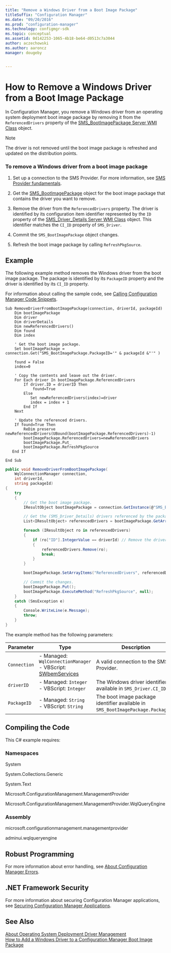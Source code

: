 ```yaml
---
title: "Remove a Windows Driver from a Boot Image Package"
titleSuffix: "Configuration Manager"
ms.date: "09/20/2016"
ms.prod: "configuration-manager"
ms.technology: configmgr-sdk
ms.topic: conceptual
ms.assetid: 0d142253-1065-4b18-be64-d0513c7a3044
author: aczechowski
ms.author: aaroncz
manager: dougeby


---
```

# How to Remove a Windows Driver from a Boot Image Package
In Configuration Manager, you remove a Windows driver from an operating system deployment boot image package by removing it from the `ReferencedDrivers` property of the [SMS_BootImagePackage Server WMI Class](../../develop/reference/osd/sms_bootimagepackage-server-wmi-class.md) object.  

> [!NOTE]
>  The driver is not removed until the boot image package is refreshed and updated on the distribution points.  

### To remove a Windows driver from a boot image package  

1.  Set up a connection to the SMS Provider. For more information, see [SMS Provider fundamentals](../core/understand/sms-provider-fundamentals.md).  

2.  Get the [SMS_BootImagePackage](../../develop/reference/osd/sms_bootimagepackage-server-wmi-class.md) object for the boot image package that contains the driver you want to remove.  

3.  Remove the driver from the `ReferencedDrivers` property. The driver is identified by its configuration item identifier represented by the `ID` property of the [SMS_Driver_Details Server WMI Class](../../develop/reference/osd/sms_driver_details-server-wmi-class.md) object. This identifier matches the `CI_ID` property of `SMS_Driver`.  

4.  Commit the `SMS_BootImagePackage` object changes.  

5.  Refresh the boot image package by calling `RefreshPkgSource`.  

## Example  
 The following example method removes the Windows driver from the boot image package. The package is identified by its `PackageID` property and the driver is identified by its `CI_ID` property.  

 For information about calling the sample code, see [Calling Configuration Manager Code Snippets](../../develop/core/understand/calling-code-snippets.md).  

```vbs  
Sub RemoveDriverFromBootImagePackage(connection, driverId, packageId)  
    Dim bootImagePackage  
    Dim driver   
    Dim driverDetails  
    Dim newReferencedDrivers()  
    Dim found  
    Dim index  

    ' Get the boot image package.  
    Set bootImagePackage = connection.Get("SMS_BootImagePackage.PackageID='" & packageId &"'" )  

    found = False  
    index=0  

    ' Copy the contents and leave out the driver.  
    For Each driver In bootImagePackage.ReferencedDrivers  
        If driver.ID = driverID Then  
            found=True  
        Else  
           Set newReferencedDrivers(index)=driver  
           index = index + 1   
        End If  
    Next  

    ' Update the referenced drivers.  
    If found=True Then    
        ReDim preserve newReferencedDrivers(UBound(bootImagePackage.ReferencedDrivers)-1)  
        bootImagePackage.ReferencedDrivers=newReferencedDrivers  
        bootImagePackage.Put_  
        bootImagePackage.RefreshPkgSource  
   End If           

End Sub  
```  

```c#  
public void RemoveDriverFromBootImagePackage(  
    WqlConnectionManager connection,  
    int driverId,  
    string packageId)  
{  
    try  
    {  
        // Get the boot image package.  
        IResultObject bootImagePackage = connection.GetInstance(@"SMS_BootImagePackage.packageId='" + packageId + "'");  

        // Get the (SMS_Driver_Details) drivers referenced by the package.  
        List<IResultObject> referencedDrivers = bootImagePackage.GetArrayItems("ReferencedDrivers");  

        foreach (IResultObject ro in referencedDrivers)  
        {  
            if (ro["ID"].IntegerValue == driverId) // Remove the driver that matches driverId.  
            {  
                referencedDrivers.Remove(ro);  
                break;  
            }  
        }  

        bootImagePackage.SetArrayItems("ReferencedDrivers", referencedDrivers);  

        // Commit the changes.  
        bootImagePackage.Put();  
        bootImagePackage.ExecuteMethod("RefreshPkgSource", null);  
    }  
    catch (SmsException e)  
    {  
        Console.WriteLine(e.Message);  
        throw;  
    }  
}  
```  

 The example method has the following parameters:  

|Parameter|Type|Description|  
|---------------|----------|-----------------|  
|`Connection`|-   Managed: `WqlConnectionManager`<br />-   VBScript: [SWbemServices](https://msdn.microsoft.com/library/aa393854.aspx)|A valid connection to the SMS Provider.|  
|`driverID`|-   Managed: `Integer`<br />-   VBScript: `Integer`|The Windows driver identifier available in `SMS_Driver.CI_ID`.|  
|`PackageID`|-   Managed: `String`<br />-   VBScript: `String`|The boot image package identifier available in `SMS_BootImagePackage.PackageID`.|  

## Compiling the Code  
 This C# example requires:  

### Namespaces  
 System  

 System.Collections.Generic  

 System.Text  

 Microsoft.ConfigurationManagement.ManagementProvider  

 Microsoft.ConfigurationManagement.ManagementProvider.WqlQueryEngine  

### Assembly  
 microsoft.configurationmanagement.managementprovider  

 adminui.wqlqueryengine  

## Robust Programming  
 For more information about error handling, see [About Configuration Manager Errors](../../develop/core/understand/about-configuration-manager-errors.md).  

## .NET Framework Security  
 For more information about securing Configuration Manager applications, see [Securing Configuration Manager Applications](../../develop/core/understand/securing-configuration-manager-applications.md).  

## See Also  
 [About Operating System Deployment Driver Management](../../develop/osd/about-operating-system-deployment-driver-management.md)   
 [How to Add a Windows Driver to a Configuration Manager Boot Image Package](../../develop/osd/how-to-add-a-windows-driver-to-a-configuration-manager-boot-image-package.md)   
